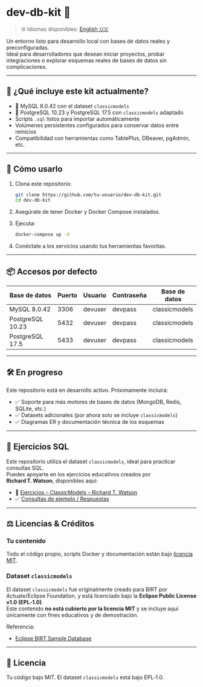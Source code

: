 # dev-db-kit 🧰

> 🌐 Idiomas disponibles: [English 🇺🇸](./README.md)

Un entorno listo para desarrollo local con bases de datos reales y preconfiguradas.  
Ideal para desarrolladores que desean iniciar proyectos, probar integraciones o explorar esquemas reales de bases de datos sin complicaciones.

---

## 🚀 ¿Qué incluye este kit actualmente?

- 🐬 MySQL 8.0.42 con el dataset `classicmodels`
- 🐘 PostgreSQL 10.23 y PostgreSQL 17.5 con `classicmodels` adaptado
- Scripts `.sql` listos para importar automáticamente
- Volúmenes persistentes configurados para conservar datos entre reinicios
- Compatibilidad con herramientas como TablePlus, DBeaver, pgAdmin, etc.

---

## 🔧 Cómo usarlo

1. Clona este repositorio:

   ```bash
   git clone https://github.com/tu-usuario/dev-db-kit.git
   cd dev-db-kit
   ```

2. Asegúrate de tener Docker y Docker Compose instalados.

3. Ejecuta:

   ```bash
   docker-compose up -d
   ```

4. Conéctate a los servicios usando tus herramientas favoritas.

---

## 📦 Accesos por defecto

| Base de datos       | Puerto | Usuario   | Contraseña | Base de datos |
|---------------------|--------|-----------|-------------|----------------|
| MySQL 8.0.42        | 3306   | devuser   | devpass     | classicmodels  |
| PostgreSQL 10.23    | 5432   | devuser   | devpass     | classicmodels  |
| PostgreSQL 17.5     | 5433   | devuser   | devpass     | classicmodels  |

---

## 🛠️ En progreso

Este repositorio está en desarrollo activo. Próximamente incluirá:

- ✅ Soporte para más motores de bases de datos (MongoDB, Redis, SQLite, etc.)
- ✅ Datasets adicionales (por ahora solo se incluye `classicmodels`)
- ✅ Diagramas ER y documentación técnica de los esquemas

---

## 📘 Ejercicios SQL

Este repositorio utiliza el dataset `classicmodels`, ideal para practicar consultas SQL.  
Puedes apoyarte en los ejercicios educativos creados por **Richard T. Watson**, disponibles aquí:

- 📝 [Ejercicios – ClassicModels – Richard T. Watson](https://www.richardtwatson.com/open/Reader/ClassicModels.html)
- ✅ [Consultas de ejemplo / Respuestas](https://www.richardtwatson.com/open/private/ClassicModels.html)

---

## ⚖️ Licencias & Créditos

### Tu contenido

Todo el código propio, scripts Docker y documentación están bajo [licencia MIT](./LICENSE).

### Dataset `classicmodels`

El dataset `classicmodels` fue originalmente creado para BIRT por Actuate/Eclipse Foundation, y está licenciado bajo la **Eclipse Public License v1.0 (EPL‑1.0)**.  
Este contenido **no está cubierto por la licencia MIT** y se incluye aquí únicamente con fines educativos y de demostración.

Referencia:  
- [Eclipse BIRT Sample Database](https://eclipse-birt.github.io/birt-website/docs/template-sample-database/)

---

## 📄 Licencia

Tu código bajo MIT. El dataset `classicmodels` está bajo EPL‑1.0.
